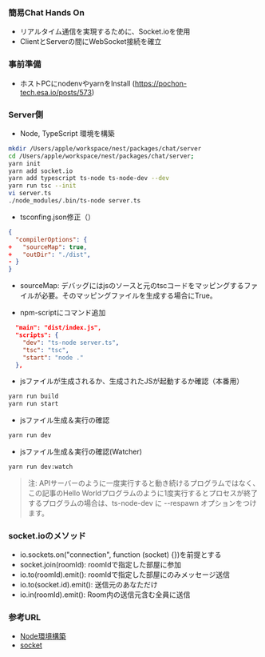 ### 簡易Chat Hands On

- リアルタイム通信を実現するために、Socket.ioを使用
- ClientとServerの間にWebSocket接続を確立

### 事前準備
- ホストPCにnodenvやyarnをInstall (https://pochon-tech.esa.io/posts/573)

### Server側

- Node, TypeScript 環境を構築
```bash
mkdir /Users/apple/workspace/nest/packages/chat/server
cd /Users/apple/workspace/nest/packages/chat/server;
yarn init
yarn add socket.io
yarn add typescript ts-node ts-node-dev --dev
yarn run tsc --init
vi server.ts
./node_modules/.bin/ts-node server.ts
```
- tsconfing.json修正（）
```json:tsconfig.json
{
  "compilerOptions": {
+   "sourceMap": true,
+   "outDir": "./dist",
- }
}
```
- sourceMap: デバッグにはjsのソースと元のtscコードをマッピングするファイルが必要。そのマッピングファイルを生成する場合にTrue。

- npm-scriptにコマンド追加
```json:package.json
  "main": "dist/index.js",
  "scripts": {
    "dev": "ts-node server.ts",
    "tsc": "tsc",
    "start": "node ."
  },
```

- jsファイルが生成されるか、生成されたJSが起動するか確認（本番用）
```bash
yarn run build
yarn run start
```
- jsファイル生成＆実行の確認
```bash
yarn run dev
```
- jsファイル生成＆実行の確認(Watcher)
```bash
yarn run dev:watch
```
> 注: APIサーバーのように一度実行すると動き続けるプログラムではなく、この記事のHello Worldプログラムのように1度実行するとプロセスが終了するプログラムの場合は、ts-node-dev に --respawn オプションをつけます。


### socket.ioのメソッド
- io.sockets.on("connection", function (socket) {})を前提とする
- socket.join(roomId): roomIdで指定した部屋に参加
- io.to(roomId).emit(): roomIdで指定した部屋にのみメッセージ送信
- io.to(socket.id).emit(): 送信元のあなただけ
- io.in(roomId).emit(): Room内の送信元含む全員に送信


### 参考URL

- [Node環境構築](https://qiita.com/notakaos/items/3bbd2293e2ff286d9f49#npm-scripts-%E3%81%AB-dev-%E3%81%A8-devwatch-%E3%82%92%E8%BF%BD%E5%8A%A0%E3%81%99%E3%82%8B)
- [socket](https://ichi.pro/react-fukku-to-socket-io-o-shiyoshite-riarutaimuchattoapuri-o-kochikusuru-79550473039024)
